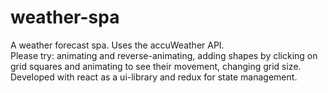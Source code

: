 # weather-spa
A weather forecast spa. Uses the accuWeather API.\
Please try: animating and reverse-animating, adding shapes by clicking on grid squares and animating to see their movement, changing grid size.\
Developed with react as a ui-library and redux for state management.
